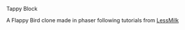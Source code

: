 Tappy Block

A Flappy Bird clone made in phaser following tutorials from [LessMilk](http://www.lessmilk.com/)
